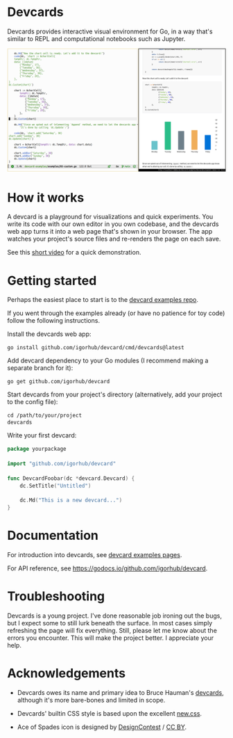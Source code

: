# Devcards

Devcards provides interactive visual environment for Go,
in a way that's similar to REPL and computational notebooks such as Jupyter.

<img src="https://github.com/igorhub/devcard/blob/a9caa289bd3e704fa1efbf3bb6bca8b2eee19cbe/docs/screenshot.png">

# How it works

A devcard is a playground for visualizations and quick experiments.
You write its code with our own editor in you own codebase,
and the devcards web app turns it into a web page that's shown in your browser.
The app watches your project's source files and re-renders the page on each save.

See this [short video](https://youtu.be/RciKxTDfEUA) for a quick demonstration.


# Getting started

Perhaps the easiest place to start is to the [devcard examples repo](https://github.com/igorhub/devcard-examples).

If you went through the examples already
(or have no patience for toy code)
follow the following instructions.

Install the devcards web app:

	go install github.com/igorhub/devcard/cmd/devcards@latest

Add devcard dependency to your Go modules (I recommend making a separate branch for it):

	go get github.com/igorhub/devcard

Start devcards from your project's directory (alternatively, add your project to the config file):

	cd /path/to/your/project
	devcards


Write your first devcard:
```go
package yourpackage

import "github.com/igorhub/devcard"

func DevcardFoobar(dc *devcard.Devcard) {
    dc.SetTitle("Untitled")

    dc.Md("This is a new devcard...")
}
```


# Documentation

For introduction into devcards, see [devcard examples pages](https://igorhub.github.io/devcard-examples/DevcardAnatomy.html).

For API reference, see https://godocs.io/github.com/igorhub/devcard.


# Troubleshooting

Devcards is a young project.
I've done reasonable job ironing out the bugs, but I expect some to still lurk beneath the surface.
In most cases simply refreshing the page will fix everything.
Still, please let me know about the errors you encounter.
This will make the project better.
I appreciate your help.


# Acknowledgements

* Devcards owes its name and primary idea to Bruce Hauman's [devcards](https://github.com/bhauman/devcards),
although it's more bare-bones and limited in scope.

* Devcards' builtin CSS style is based upon the excellent [new.css](https://github.com/xz/new.css).

* Ace of Spades icon is designed by [DesignContest](http://www.designcontest.com/) / [CC BY](http://creativecommons.org/licenses/by/4.0/).
